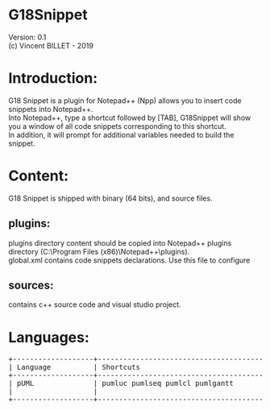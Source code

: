 # G18Snippet

Version: 0.1<br/>
(c) Vincent BILLET - 2019

<h1>Introduction:</h1>
G18 Snippet is a plugin for Notepad++ (Npp) allows you to insert code snippets into Notepad++.<br/>
Into Notepad++, type a shortcut followed by [TAB], G18Snippet will show you a window of all code snippets corresponding to this shortcut.<br/>
In addition, it will prompt for additional variables needed to build the snippet.<br/>

<h1>Content:</h1>
G18 Snippet is shipped with binary (64 bits), and source files.<br/>
<h2>plugins:</h2>
	plugins directory content should be copied into Notepad++ plugins directory (C:\Program Files (x86)\Notepad++\plugins).<br/>
	global.xml contains code snippets declarations. Use this file to configure <br/>
<h2>sources:</h2>
	contains c++ source code and visual studio project.<br/>

<h1>Languages:</h1>
<pre>
+-------------------+--------------------------------------------------------------------------------------+
| Language          | Shortcuts                                                                            |
+-------------------+--------------------------------------------------------------------------------------+
| pUML              | pumluc pumlseq pumlcl pumlgantt                                                      |
|                   |                                                                                      |
+-------------------+--------------------------------------------------------------------------------------+
</pre>
